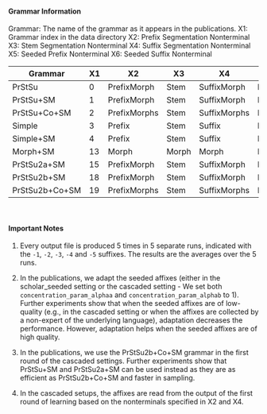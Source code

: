 
#### Grammar Information

Grammar: The name of the grammar as it appears in the publications.
X1: Grammar index in the data directory
X2: Prefix Segmentation Nonterminal
X3: Stem Segmentation Nonterminal
X4: Suffix Segmentation Nonterminal
X5: Seeded Prefix Nonterminal
X6: Seeded Suffix Nonterminal

| Grammar | X1 | X2 | X3 | X4 | X5 | X6 |
| ------------ | ------------ | ------------ | ------------ | ------------ | ------------ | ------------ |
| PrStSu | 0 | PrefixMorph | Stem | SuffixMorph | PrefixMorph | SuffixMorph | 
| PrStSu+SM | 1 | PrefixMorph | Stem | SuffixMorph | PrefixMorph | SuffixMorph |
| PrStSu+Co+SM | 2 | PrefixMorphs | Stem | SuffixMorphs | PrefixMorph | SuffixMorph |
| Simple | 3 | Prefix | Stem | Suffix | Prefix | Suffix |
| Simple+SM | 4 | Prefix | Stem | Suffix | Prefix | Suffix |
| Morph+SM | 13 | Morph | Morph | Morph | Morph | Morph |
| PrStSu2a+SM | 15 | PrefixMorph | Stem | SuffixMorph | PrefixMorph | SuffixMorph |
| PrStSu2b+SM | 18 | PrefixMorph | Stem | SuffixMorph | PrefixMorph | SuffixMorph |
| PrStSu2b+Co+SM | 19 | PrefixMorphs | Stem | SuffixMorphs | PrefixMorph | SuffixMorph |

<br />

#### Important Notes

1. Every output file is produced 5 times in 5 separate runs, indicated with the `-1`, `-2`, `-3`, `-4` and `-5` suffixes. The results are the averages over the 5 runs.

2. In the publications, we adapt the seeded affixes (either in the scholar_seeded setting or the cascaded setting - We set both `concentration_param_alphaa` and `concentration_param_alphab` to 1). Further experiments show that when the seeded affixes are of low-quality (e.g., in the cascaded setting or when the affixes are collected by a non-expert of the underlying language), adaptation decreases the performance. However, adaptation helps when the seeded affixes are of high quality.

3. In the publications, we use the PrStSu2b+Co+SM grammar in the first round of the cascaded settings. Further experiments show that PrStSu+SM and PrStSu2a+SM can be used instead as they are as efficient as PrStSu2b+Co+SM and faster in sampling.

4. In the cascaded setups, the affixes are read from the output of the first round of learning based on the nonterminals specified in X2 and X4.

